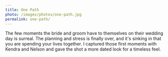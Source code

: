 ```yaml
---
title: One Path
photo: /images/photos/one-path.jpg
permalink: one-path/
---
```

The few moments the bride and groom have to themselves on their wedding day is surreal. The planning and stress is finally over, and it's sinking in that you are spending your lives together. I captured those first moments with Kendra and Nelson and gave the shot a more dated look for a timeless feel.